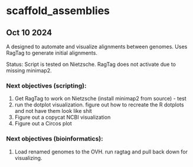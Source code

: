# scaffold_assemblies
## Oct 10 2024

A designed to automate and visualize alignments between genomes. Uses RagTag to generate initial alignments.

Status: Script is tested on Nietzsche. RagTag does not activate due to missing minimap2.

### Next objectives (scripting): 
1. Get RagTag to work on Nietzsche (install minimap2 from source) - test
2. run the dotplot visualization. figure out how to recreate the R dotplots and not have them look like shit
3. Figure out a copycat NCBI visualization
4. Figure out a Circos plot

### Next objectives (bioinformatics):
1. Load renamed genomes to the OVH. run ragtag and pull back down for visualizing.


